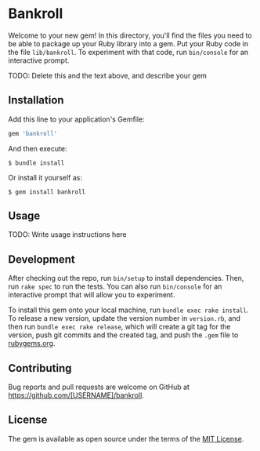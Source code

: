 # Bankroll

Welcome to your new gem! In this directory, you'll find the files you need to be able to package up your Ruby library into a gem. Put your Ruby code in the file `lib/bankroll`. To experiment with that code, run `bin/console` for an interactive prompt.

TODO: Delete this and the text above, and describe your gem

## Installation

Add this line to your application's Gemfile:

```ruby
gem 'bankroll'
```

And then execute:

    $ bundle install

Or install it yourself as:

    $ gem install bankroll

## Usage

TODO: Write usage instructions here

## Development

After checking out the repo, run `bin/setup` to install dependencies. Then, run `rake spec` to run the tests. You can also run `bin/console` for an interactive prompt that will allow you to experiment.

To install this gem onto your local machine, run `bundle exec rake install`. To release a new version, update the version number in `version.rb`, and then run `bundle exec rake release`, which will create a git tag for the version, push git commits and the created tag, and push the `.gem` file to [rubygems.org](https://rubygems.org).

## Contributing

Bug reports and pull requests are welcome on GitHub at https://github.com/[USERNAME]/bankroll.

## License

The gem is available as open source under the terms of the [MIT License](https://opensource.org/licenses/MIT).
